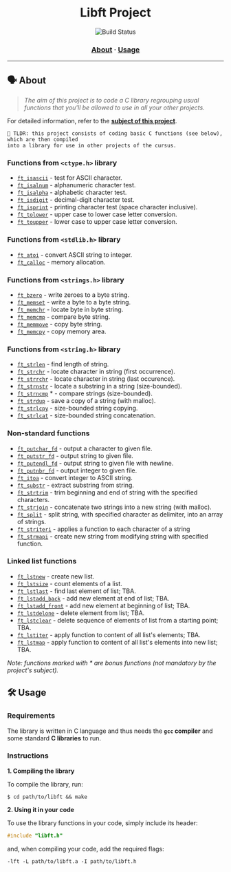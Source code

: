 <div align="center">

# Libft Project

![Build Status](https://camo.githubusercontent.com/76cd252b21c19b4cf767c62782fdcdf046afb7c14435a5604e364e9dace48fe4/68747470733a2f2f696d672e736869656c64732e696f2f62616467652f4c616e67756167652d432d4138423943433f7374796c653d666f722d7468652d6261646765266c6f676f3d43)

</div>

<h3 align="center">
	<a href="#%EF%B8%8F-about">About</a>
	<span> · </span>
	<a href="#%EF%B8%8F-usage">Usage</a>
</h3>

---

## 🗣️ About

> _The aim of this project is to code a C library regrouping usual functions that you'll be allowed to use in all your other projects._

For detailed information, refer to the [**subject of this project**](https://github.com/nataliakzm/School42_Cursus/blob/main/Libft/Libft.pdf).

    🚀 TLDR: this project consists of coding basic C functions (see below), which are then compiled
    into a library for use in other projects of the cursus.

### Functions from `<ctype.h>` library

- [`ft_isascii`](https://github.com/nataliakzm/School42_Cursus/blob/main/Libft/ft_isascii.c) - test for ASCII character.
- [`ft_isalnum`](https://github.com/nataliakzm/School42_Cursus/blob/main/Libft/ft_isalnum.c) - alphanumeric character test.
- [`ft_isalpha`](https://github.com/nataliakzm/School42_Cursus/blob/main/Libft/ft_isalpha.c) - alphabetic character test.
- [`ft_isdigit`](https://github.com/nataliakzm/School42_Cursus/blob/main/Libft/ft_isdigit.c) - decimal-digit character test.
- [`ft_isprint`](https://github.com/nataliakzm/School42_Cursus/blob/main/Libft/ft_isprint.c) - printing character test (space character inclusive).
- [`ft_tolower`](https://github.com/nataliakzm/School42_Cursus/blob/main/Libft/ft_tolower.c) - upper case to lower case letter conversion.
- [`ft_toupper`](https://github.com/nataliakzm/School42_Cursus/blob/main/Libft/ft_toupper.c) - lower case to upper case letter conversion.

### Functions from `<stdlib.h>` library

- [`ft_atoi`](https://github.com/nataliakzm/School42_Cursus/blob/main/Libft/ft_atoi.c) - convert ASCII string to integer.
- [`ft_calloc`](https://github.com/nataliakzm/School42_Cursus/blob/main/Libft/ft_calloc.c) - memory allocation.

### Functions from `<strings.h>` library

- [`ft_bzero`](https://github.com/nataliakzm/School42_Cursus/blob/main/Libft/ft_bzero.c) - write zeroes to a byte string.
- [`ft_memset`](https://github.com/nataliakzm/School42_Cursus/blob/main/Libft/ft_memset.c) - write a byte to a byte string.
- [`ft_memchr`](https://github.com/nataliakzm/School42_Cursus/blob/main/Libft/ft_memchr.c) - locate byte in byte string.
- [`ft_memcmp`](https://github.com/nataliakzm/School42_Cursus/blob/main/Libft/ft_memcmp.c) - compare byte string.
- [`ft_memmove`](https://github.com/nataliakzm/School42_Cursus/blob/main/Libft/ft_memmove.c) - copy byte string.
- [`ft_memcpy`](https://github.com/nataliakzm/School42_Cursus/blob/main/Libft/ft_memcpy.c) - copy memory area.

### Functions from `<string.h>` library

- [`ft_strlen`](https://github.com/nataliakzm/School42_Cursus/blob/main/Libft/ft_strlen.c) - find length of string.
- [`ft_strchr`](https://github.com/nataliakzm/School42_Cursus/blob/main/Libft/ft_strchr.c) - locate character in string (first occurrence).
- [`ft_strrchr`](https://github.com/nataliakzm/School42_Cursus/blob/main/Libft/ft_strrchr.c) - locate character in string (last occurence).
- [`ft_strnstr`](https://github.com/nataliakzm/School42_Cursus/blob/main/Libft/ft_strnstr.c) - locate a substring in a string (size-bounded).
- [`ft_strncmp`](https://github.com/nataliakzm/School42_Cursus/blob/main/Libft/ft_strncmp.c) \* - compare strings (size-bounded).
- [`ft_strdup`](https://github.com/nataliakzm/School42_Cursus/blob/main/Libft/ft_strdup.c) - save a copy of a string (with malloc).
- [`ft_strlcpy`](https://github.com/nataliakzm/School42_Cursus/blob/main/Libft/ft_strlcpy.c) - size-bounded string copying.
- [`ft_strlcat`](https://github.com/nataliakzm/School42_Cursus/blob/main/Libft/ft_strlcat.c) - size-bounded string concatenation.

### Non-standard functions

- [`ft_putchar_fd`](https://github.com/nataliakzm/School42_Cursus/blob/main/Libft/ft_putchar_fd.c) - output a character to given file.
- [`ft_putstr_fd`](https://github.com/nataliakzm/School42_Cursus/blob/main/Libft/ft_putstr_fd.c) - output string to given file.
- [`ft_putendl_fd`](https://github.com/nataliakzm/School42_Cursus/blob/main/Libft/ft_putendl_fd.c) - output string to given file with newline.
- [`ft_putnbr_fd`](https://github.com/nataliakzm/School42_Cursus/blob/main/Libft/ft_putnbr_fd.c) - output integer to given file.
- [`ft_itoa`](https://github.com/nataliakzm/School42_Cursus/blob/main/Libft/ft_itoa.c) - convert integer to ASCII string.
- [`ft_substr`](https://github.com/nataliakzm/School42_Cursus/blob/main/Libft/ft_substr.c) - extract substring from string.
- [`ft_strtrim`](https://github.com/nataliakzm/School42_Cursus/blob/main/Libft/ft_strtrim.c) - trim beginning and end of string with the specified characters.
- [`ft_strjoin`](https://github.com/nataliakzm/School42_Cursus/blob/main/Libft/ft_strjoin.c) - concatenate two strings into a new string (with malloc).
- [`ft_split`](https://github.com/nataliakzm/School42_Cursus/blob/main/Libft/ft_split.c) - split string, with specified character as delimiter, into an array of strings.
- [`ft_striteri`](https://github.com/nataliakzm/School42_Cursus/blob/main/Libft/ft_striteri.c) - applies a function to each character of a string
- [`ft_strmapi`](https://github.com/nataliakzm/School42_Cursus/blob/main/Libft/ft_strmapi.c) - create new string from modifying string with specified function.

### Linked list functions

- [`ft_lstnew`](https://github.com/nataliakzm/School42_Cursus/blob/main/Libft/ft_lstnew.c) - create new list.
- [`ft_lstsize`](https://github.com/nataliakzm/School42_Cursus/blob/main/Libft/ft_lstsize.c) - count elements of a list.
- [`ft_lstlast`](https://github.com/nataliakzm/School42_Cursus/blob/main/Libft/ft_lstlast.c) - find last element of list; TBA.
- [`ft_lstadd_back`](https://github.com/nataliakzm/School42_Cursus/blob/main/Libft/ft_lstadd_back.c) - add new element at end of list; TBA.
- [`ft_lstadd_front`](https://github.com/nataliakzm/School42_Cursus/blob/main/Libft/ft_lstadd_front.c) - add new element at beginning of list; TBA.
- [`ft_lstdelone`](https://github.com/nataliakzm/School42_Cursus/blob/main/Libft/ft_lstdelone.c) - delete element from list; TBA.
- [`ft_lstclear`](https://github.com/nataliakzm/School42_Cursus/blob/main/Libft/ft_lstclear.c) - delete sequence of elements of list from a starting point; TBA.
- [`ft_lstiter`](https://github.com/nataliakzm/School42_Cursus/blob/main/Libft/ft_lstiter.c) - apply function to content of all list's elements; TBA.
- [`ft_lstmap`](https://github.com/nataliakzm/School42_Cursus/blob/main/Libft/ft_lstmap.c) - apply function to content of all list's elements into new list; TBA.

_Note: functions marked with \* are bonus functions (not mandatory by the project's subject)._

## 🛠️ Usage

### Requirements

The library is written in C language and thus needs the **`gcc` compiler** and some standard **C libraries** to run.

### Instructions

**1. Compiling the library**

To compile the library, run:

```shell
$ cd path/to/libft && make
```

**2. Using it in your code**

To use the library functions in your code, simply include its header:

```C
#include "libft.h"
```

and, when compiling your code, add the required flags:

```shell
-lft -L path/to/libft.a -I path/to/libft.h
```
